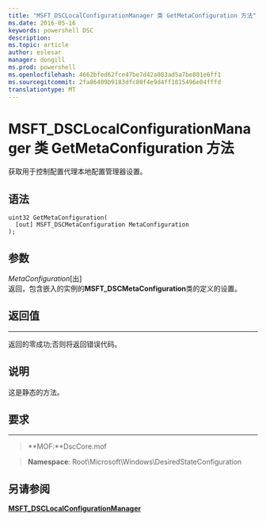 ```yaml
---
title: "MSFT_DSCLocalConfigurationManager 类 GetMetaConfiguration 方法"
ms.date: 2016-05-16
keywords: powershell DSC
description: 
ms.topic: article
author: eslesar
manager: dongill
ms.prod: powershell
ms.openlocfilehash: 4662bfed62fce47be7d42a083ad5a7be801e6ff1
ms.sourcegitcommit: 2fa86409b9183dfc80f4e9d4ff1015496e04fffd
translationtype: MT
---
```

# MSFT_DSCLocalConfigurationManager 类 GetMetaConfiguration 方法

获取用于控制配置代理本地配置管理器设置。

语法
------

```mof
uint32 GetMetaConfiguration(
  [out] MSFT_DSCMetaConfiguration MetaConfiguration
);
```

参数
----------

*MetaConfiguration*\[出\]  
返回，包含嵌入的实例的**MSFT_DSCMetaConfiguration**类的定义的设置。

## 返回值
------------

返回的零成功;否则将返回错误代码。

## 说明

这是静态的方法。

## 要求
------------
>**MOF:**DscCore.mof

>**Namespace**: Root\Microsoft\Windows\DesiredStateConfiguration


## 另请参阅


[**MSFT_DSCLocalConfigurationManager**](msft-dsclocalconfigurationmanager.md)


 

 



